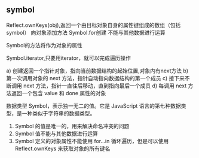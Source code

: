 ## symbol
Reflect.ownKeys(obj),返回一个由目标对象自身的属性键组成的数组（包括symbol）
向对象添加方法
Symbol.for创建
不能与其他数据进行运算

Symbol的方法将作为对象的属性

Symbol.iterator,只要用iterator，就可以完成遍历操作


a) 创建返回一个指针对象，指向当前数据结构的起始位置,对象内有next方法
b) 第一次调用对象的 next 方法，指针自动指向数据结构的第一个成员
c) 接下来不断调用 next 方法，指针一直往后移动，直到指向最后一个成员
d) 每调用 next 方法返回一个包含 value 和 done 属性的对象


数据类型 Symbol，表示独一无二的值。它是
JavaScript 语言的第七种数据类型，是一种类似于字符串的数据类型。

1) Symbol 的值是唯一的，用来解决命名冲突的问题
2) Symbol 值不能与其他数据进行运算
3) Symbol 定义的对象属性不能使用 for…in 循环遍历，但是可以使用
Reflect.ownKeys 来获取对象的所有键名